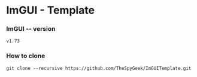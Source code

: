 # ImGUI - Template


### ImGUI -- version

```v1.73```

### How to clone

```git clone --recursive https://github.com/TheSpyGeek/ImGUITemplate.git```
